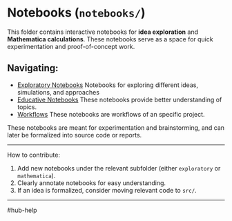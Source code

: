 # Notebooks (`notebooks/`)

This folder contains interactive notebooks for **idea exploration** and **Mathematica calculations**. These notebooks serve as a space for quick experimentation and proof-of-concept work.
## Navigating:
- [Exploratory Notebooks](./exploratory) Notebooks for exploring different ideas, simulations, and approaches
- [Educative Notebooks](./educative) These notebooks provide better understanding of topics.
- [Workflows](./workflows) These notebooks are workflows of an specific project.

These notebooks are meant for experimentation and brainstorming, and can later be formalized into source code or reports.

---
How to contribute:
1. Add new notebooks under the relevant subfolder (either `exploratory` or `mathematica`).
2. Clearly annotate notebooks for easy understanding.
3. If an idea is formalized, consider moving relevant code to `src/`.

---
#hub-help